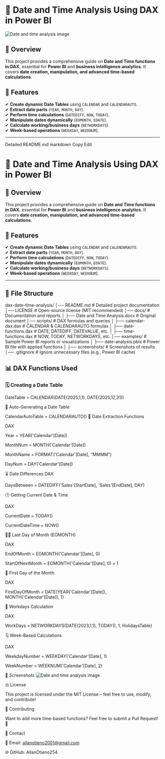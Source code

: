 # 📅 Date and Time Analysis Using DAX in Power BI
![Date and time analysis image](https://github.com/user-attachments/assets/e7b7a47e-277f-43ba-9c56-69245938dfd2)

## 📌 Overview  
This project provides a comprehensive guide on **Date and Time functions in DAX**, essential for **Power BI** and **business intelligence analytics**. It covers **date creation, manipulation, and advanced time-based calculations**.

## 🚀 Features  
✔ **Create dynamic Date Tables** using `CALENDAR` and `CALENDARAUTO`.  
✔ **Extract date parts** (`YEAR`, `MONTH`, `DAY`).  
✔ **Perform time calculations** (`DATEDIFF`, `NOW`, `TODAY`).  
✔ **Manipulate dates dynamically** (`EOMONTH`, `EDATE`).  
✔ **Calculate working/business days** (`NETWORKDAYS`).  
✔ **Week-based operations** (`WEEKDAY`, `WEEKNUM`).  

---
Detailed README.md
markdown
Copy
Edit
# 📅 Date and Time Analysis Using DAX in Power BI

## 📌 Overview  
This project provides a comprehensive guide on **Date and Time functions in DAX**, essential for **Power BI** and **business intelligence analytics**. It covers **date creation, manipulation, and advanced time-based calculations**.

## 🚀 Features  
✔ **Create dynamic Date Tables** using `CALENDAR` and `CALENDARAUTO`.  
✔ **Extract date parts** (`YEAR`, `MONTH`, `DAY`).  
✔ **Perform time calculations** (`DATEDIFF`, `NOW`, `TODAY`).  
✔ **Manipulate dates dynamically** (`EOMONTH`, `EDATE`).  
✔ **Calculate working/business days** (`NETWORKDAYS`).  
✔ **Week-based operations** (`WEEKDAY`, `WEEKNUM`).  

---

## 📂 File Structure  
dax-date-time-analysis/ │── README.md # Detailed project documentation │── LICENSE # Open-source license (MIT recommended) │── docs/ # Documentation and reports │ ├── Date and Time Analysis.docx # Original document │── scripts/ # DAX formulas and queries │ ├── calendar-dax.dax # CALENDAR & CALENDARAUTO formulas │ ├── date-functions.dax # DATE, DATEDIFF, DATEVALUE, etc. │ ├── time-functions.dax # NOW, TODAY, NETWORKDAYS, etc. │── examples/ # Sample Power BI reports or visualizations │ ├── date-analysis.pbix # Power BI file with applied functions │ ├── screenshots/ # Screenshots of results │── .gitignore # Ignore unnecessary files (e.g., Power BI cache)


## 📊 DAX Functions Used  

### **🗓️ Creating a Date Table**

DateTable = CALENDAR(DATE(2025,1,1), DATE(2025,12,31))

📆 Auto-Generating a Date Table

CalendarAutoTable = CALENDARAUTO()
📅 Date Extraction Functions

DAX

Year = YEAR('Calendar'[Date])

MonthNum = MONTH('Calendar'[Date])

MonthName = FORMAT('Calendar'[Date], "MMMM")

DayNum = DAY('Calendar'[Date])

⏳ Date Differences
DAX

DaysBetween = DATEDIFF('Sales'[StartDate], 'Sales'[EndDate], DAY)

🕒 Getting Current Date & Time

DAX

CurrentDate = TODAY()

CurrentDateTime = NOW()

🕵️‍♂️ Last Day of Month (EOMONTH)

DAX

EndOfMonth = EOMONTH('Calendar'[Date], 0)

StartOfNextMonth = EOMONTH('Calendar'[Date], 0) + 1

📅 First Day of the Month

DAX

FirstDayOfMonth = DATE(YEAR('Calendar'[Date]), MONTH('Calendar'[Date]), 1)

📅 Workdays Calculation

DAX

WorkDays = NETWORKDAYS(DATE(2023,1,1), TODAY(), 1, HolidaysTable)

🗓️ Week-Based Calculations

DAX

WeekdayNumber = WEEKDAY('Calendar'[Date], 1)

WeekNumber = WEEKNUM('Calendar'[Date], 2)

📸 Screenshots
![Date and time analysis image](https://github.com/user-attachments/assets/ff6952a1-cc77-4d69-8af3-cb4800f440af)

⚖️ License

This project is licensed under the MIT License – feel free to use, modify, and contribute!

🤝 Contributing

Want to add more time-based functions? Feel free to submit a Pull Request! 🚀

📩 Contact

📧 Email: allanotieno2001@gmail.com

🌐 GitHub: AllanOtieno254

 
